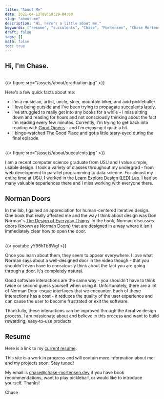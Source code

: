 ```yaml
---
title: "About Me"
date: 2021-04-13T09:19:29-04:00
slug: "about-me"
description: "Hi, here's a little about me."
keywords: ["resume", "succulents", "Chase", "Mortensen", "Chase Mortensen", "Design"]
draft: false
tags: []
math: false
toc: true
---
```


## Hi, I'm Chase.

<br>
{{< figure src="/assets/about/graduation.jpg" >}}

Here's a few quick facts about me:
* I'm a musician, artist, uncle, skier, mountain biker, and avid pickleballer. 
* I love being outside and I've been trying to propagate succulents lately. 
* I've struggled to really get into any books for a while - I miss sitting down and reading for hours and not consciously thinking about the fact I'm reading every few minutes. Currently, I'm trying to get back into reading with [Good Omens](https://www.amazon.com/Good-Omens-Accurate-Prophecies-Nutter/dp/0060853980) - and I'm enjoying it quite a bit. 
* I binge-watched The Good Place and got a little teary-eyed during the final episode.

<br>
{{< figure src="/assets/about/succulents.jpg" >}}

I am a recent computer science graduate from USU and I value simple, usable design. I took a variety of classes throughout my undergrad - from web development to parallel programming to data science. For almost my entire time at USU, I worked in the [Learn Explore Design (LED) Lab](https://learnexploredesign.org/). I had so many valuable experiences there and I miss working with everyone there.

## Norman Doors

In the lab, I gained an appreciation for human-centered iterative design. One book that really affected me and the way I think about design was Don Norman's [The Design of Everyday Things](https://www.amazon.com/Design-Everyday-Things-Revised-Expanded/dp/0465050654/). In the book, Norman discusses doors (known as Norman Doors) that are designed in a way where it isn't immediately clear how to open the door.

<br>
{{< youtube yY96hTb8WgI >}}

Once you learn about them, they seem to appear everywhere. I love what Norman says about a well-designed door in the video though - that you shouldn't even have to consciously think about the fact you are going through a door. It's completely natural.

Good software interactions are the same way - you shouldn't have to think twice or second guess yourself when using it. Unfortunately, there are a lot of Norman Door-esque interfaces that we encounter. Each of these interactions has a cost - it reduces the quality of the user experience and can cause the user to become frustrated or exit the software. 

Thankfully, these interactions can be improved through the iterative design process. I am passionate about and believe in this process and want to build rewarding, easy-to-use products.

## Resume

Here is a link to my [current resume](https://docs.google.com/document/d/1gkz9kz9-ugiBM0kcGmHaRdeoZJDfPU75ycJA8P3ee7E/edit?usp=sharing).

This site is a work in progress and will contain more information about me and my projects soon. Stay tuned! 

My email is chase@chase-mortensen.dev if you have book recommendations, want to play pickleball, or would like to introduce yourself. Thanks!

Chase

